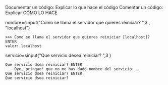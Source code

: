 Documentar un código:
    Explicar lo que hace el código
Comentar un código:
    Explicar CÓMO LO HACE
    
    
nombre=sinput("Como se llama el servidor que quieres reiniciar? ",3 , "localhost")

    >>> Como se llama el servidor que quieres reiniciar [localhost]?  ENTER
    valor: localhost

servicio=sinput("Que servicio desea reiniciar? ",3 )

    Que servicio dsea reiniciar? ENTER
        Oye, pringao! que no me has dado nombre del servicio... 
    Que servicio dsea reiniciar? ENTER
    Que servicio dsea reiniciar? 